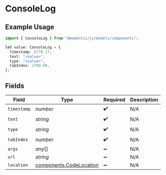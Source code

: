 # ConsoleLog

## Example Usage

```typescript
import { ConsoleLog } from "@momentic/js/models/components";

let value: ConsoleLog = {
  timestamp: 6778.17,
  text: "<value>",
  type: "<value>",
  tabIndex: 2700.08,
};
```

## Fields

| Field                                                              | Type                                                               | Required                                                           | Description                                                        |
| ------------------------------------------------------------------ | ------------------------------------------------------------------ | ------------------------------------------------------------------ | ------------------------------------------------------------------ |
| `timestamp`                                                        | *number*                                                           | :heavy_check_mark:                                                 | N/A                                                                |
| `text`                                                             | *string*                                                           | :heavy_check_mark:                                                 | N/A                                                                |
| `type`                                                             | *string*                                                           | :heavy_check_mark:                                                 | N/A                                                                |
| `tabIndex`                                                         | *number*                                                           | :heavy_check_mark:                                                 | N/A                                                                |
| `args`                                                             | *any*[]                                                            | :heavy_minus_sign:                                                 | N/A                                                                |
| `url`                                                              | *string*                                                           | :heavy_minus_sign:                                                 | N/A                                                                |
| `location`                                                         | [components.CodeLocation](../../models/components/codelocation.md) | :heavy_minus_sign:                                                 | N/A                                                                |